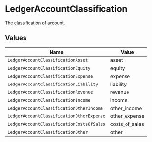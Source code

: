 # LedgerAccountClassification

The classification of account.


## Values

| Name                                      | Value                                     |
| ----------------------------------------- | ----------------------------------------- |
| `LedgerAccountClassificationAsset`        | asset                                     |
| `LedgerAccountClassificationEquity`       | equity                                    |
| `LedgerAccountClassificationExpense`      | expense                                   |
| `LedgerAccountClassificationLiability`    | liability                                 |
| `LedgerAccountClassificationRevenue`      | revenue                                   |
| `LedgerAccountClassificationIncome`       | income                                    |
| `LedgerAccountClassificationOtherIncome`  | other_income                              |
| `LedgerAccountClassificationOtherExpense` | other_expense                             |
| `LedgerAccountClassificationCostsOfSales` | costs_of_sales                            |
| `LedgerAccountClassificationOther`        | other                                     |